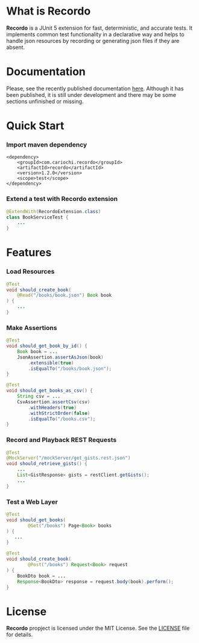 # What is Recordo

**Recordo** is a JUnit 5 extension for fast, deterministic, and accurate tests. It implements common test functionality in a declarative way and helps to handle json resources by recording or generating json files if they are absent.

# Documentation

Please, see the recently published documentation [here](https://www.cariochi.com). Although it has been published, it is still under development and there may be some sections unfinished or missing.

# Quick Start

### Import maven dependency
```markup
<dependency>
    <groupId>com.cariochi.recordo</groupId>
    <artifactId>recordo</artifactId>
    <version>1.2.0</version>
    <scope>test</scope>
</dependency>
```

### Extend a test with Recordo extension

```java
@ExtendWith(RecordoExtension.class)
class BookServiceTest {
    ...
}
```

# Features 

### Load Resources 

```java
@Test
void should_create_book(
    @Read("/books/book.json") Book book
) {
    ...
}
```

### Make Assertions

```java
@Test
void should_get_book_by_id() {
    Book book = ...
    JsonAssertion.assertAsJson(book)
        .extensible(true)
        .isEqualTo("/books/book.json");
}
```

```java
@Test
void should_get_books_as_csv() {
    String csv = ...
    CsvAssertion.assertCsv(csv)
        .withHeaders(true)
        .withStrictOrder(false)
        .isEqualTo("/books.csv");
}
```

### Record and Playback  REST Requests

```java
@Test
@MockServer("/mockServer/get_gists.rest.json")
void should_retrieve_gists() {
    ...
    List<GistResponse> gists = restClient.getGists();
    ...
}
```

### Test a Web Layer  

```java
@Test
void should_get_books(
        @Get("/books") Page<Book> books
) {
   ...
}
```

```java
@Test
void should_create_book(
        @Post("/books") Request<Book> request
) {
    BookDto book = ...
    Response<BookDto> response = request.body(book).perform();
}
```

# License

**Recordo** propject is licensed under the MIT License. See the [LICENSE](https://github.com/cariochi/recordo/blob/master/LICENSE) file for details.

